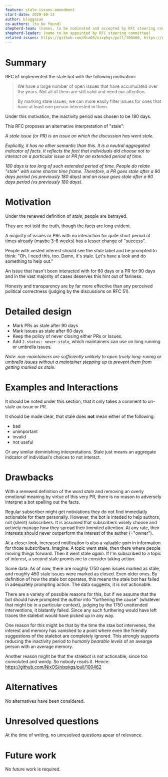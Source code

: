 ```yaml
---
feature: stale-issues-amendment
start-date: 2020-10-13
author: blaggacao
co-authors: (to be found)
shepherd-team: (names, to be nominated and accepted by RFC steering committee)
shepherd-leader: (name to be appointed by RFC steering committee)
related-issues: https://github.com/NixOS/nixpkgs/pull/100460, https://github.com/NixOS/nixpkgs/pull/100462
---
```


# Summary
[summary]: #summary

RFC 51 implemented the stale bot with the following motivation:

> We have a large number of open issues that have accumulated over the years. Not all of them are still valid and need our attention.
> 
> By marking stale issues, we can more easily filter issues for ones that have at least one person interested in them.

Under this motivation, the inactivity period was chosen to be 180 days.

This RFC proposes an alternative interpretation of "stale":

_A stale issue (or PR) is an issue on which the discussion has went stale._

_Explicitly, it has no other semantic than this. It is a neutral 
aggregated indicator of facts. It reflects the fact that 
individuals did choose not to interact on a particular issue or PR
for an extended period of time._

_180 days is too long of such extended period of time. People do relate
"stale" with some shorter time frame. Therefore, a PR goes stale after
a 90 days period (vs previously 180 days) and an issue goes stale after
a 60 days period (vs previously 180 days)._

# Motivation
[motivation]: #motivation

Under the renewed definition of _stale_, people are betrayed. 

They are not told the truth, though the facts are long evident.

A majority of issues or PRs with no interaction for quite short period
of times already (maybe 3-6 weeks) has a lesser change of "success".

People with vested interest should see the _stale_ label and be prompted
to think: "Oh, I need this, too. Damn, it's stale. Let's have a look
and do something to help out."

An issue that hasn't been interacted with for 60 days or a PR for 90 days
and in the vast majority of cases deserves this hint out of fariness.

Honesty and transparency are by far more effective than any perceived
political correctness (judging by the discussions on RFC 51).

# Detailed design
[design]: #detailed-design

- Mark PRs as stale after 90 days
- Mark issues as stale after 60 days
- Keep the policy of never closing either PRs or Issues.
- Add `2.status: never-stale`, which maintainers can use on long running or umbrella issues.

_Note: non-maintainers are sufficiently unlikely to open truely long-runnig or umbrella 
issues without a maintainer stepping up to prevent them from getting marked as stale._

# Examples and Interactions
[examples-and-interactions]: #examples-and-interactions

It should be noted under this section, that it only takes a comment
to un-stale an issue or PR.

It should be made clear, that stale does **not** mean either of
the following:

- bad
- unimportant
- invalid
- not useful

Or any similar deminishing interpretations. Stale just means an aggregate
indcator of individual's choices to not interact.

# Drawbacks
[drawbacks]: #drawbacks

With a renewed definition of the word _stale_ and removing an overly emotional
meaning by virtue of this very PR, there is no reason to adversely interpret
a bot spelling out the facts.

Regular subscriber might get notiviations they do not find immediatly
actionable for them personally. However, the bot is inteded to help authors,
not (silent) subscribers. It is assumed that subscribers wisely choose
and actively manage how they spread their limmited attention. At any rate,
their interests should never outperform the interest of the auther (="owner").

At a closer look, increased notification is also a valuable _gain_ in information
for those subscribers. Imagine: A topic went stale, then there where people moving
things forward. Then it went stale _again_. If I'm subscribed to a topic of 
_interest_, a second stale promts me to consider taking action.

Some data: As of now, there are roughly 1750 open issues marked as stale, and
roughly 450 stale issues were marked as closed. Even older ones. By definition
of how the stale bot operates, this means the stale bot has failed in adequately
prompting action. The data suggests, it is _not_ actionable.

There are a variety of possible reasons for this, but if we assume that the bot
should have prompted the _author_ into "furthering the cause" (whatever that
might be in a particular context), judging by the 1750 unattended interventions,
it blatantly failed. Since any such furthering would have left traces the stalebot
would have picked up in any way.

One reason for this might be that by the time the stae bot intervenes, the
interest and memory has vanished to a point where even the friendly suggestions
of the stalebot are completely ignored. This strongly supports reducing the
inactivity period to _humanly bearable levels_ of an avearge person with an
average memory.

Another reason might be that the stalebot is not actionable, since too convoluted
and wordy. So nobody reads it. Hence: https://github.com/NixOS/nixpkgs/pull/100462

# Alternatives
[alternatives]: #alternatives

No alternatives have been considered.

# Unresolved questions
[unresolved]: #unresolved-questions

At the time of writing, no unresolved questions apear of relevance.

# Future work
[future]: #future-work

No future work is required.
